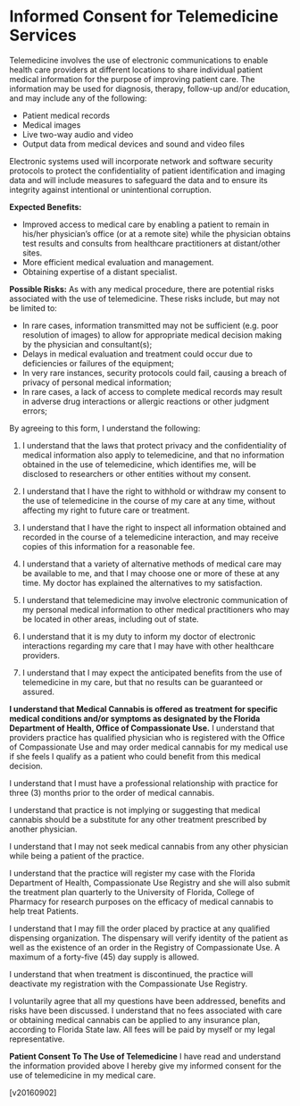 Informed Consent for Telemedicine Services
=============

Telemedicine involves the use of electronic communications to enable health care providers at different locations to share individual patient medical information for the purpose of improving patient care. The information may be used for diagnosis, therapy, follow-up and/or education, and may include any of the following:

 - Patient medical records
 - Medical images
 - Live two-way audio and video
 - Output data from medical devices and sound and video files

Electronic systems used will incorporate network and software security protocols to protect the confidentiality of patient identification and imaging data and will include measures to safeguard the data and to ensure its integrity against intentional or unintentional corruption.

**Expected Benefits:**

 - Improved access to medical care by enabling a patient to remain in his/her physician’s office (or at a remote site) while the physician obtains test results and consults from healthcare practitioners at distant/other sites.
 - More efficient medical evaluation and management.
 - Obtaining expertise of a distant specialist.

**Possible Risks:**
As with any medical procedure, there are potential risks associated with the use of telemedicine. These risks include, but may not be limited to:

 - In rare cases, information transmitted may not be sufficient (e.g. poor resolution of images) to allow for appropriate medical decision making by the physician and consultant(s);
 - Delays in medical evaluation and treatment could occur due to deficiencies or failures of the equipment;
 - In very rare instances, security protocols could fail, causing a breach of privacy of personal medical information;
 - In rare cases, a lack of access to complete medical records may result in adverse drug interactions or allergic reactions or other judgment errors;

By agreeing to this form, I understand the following:

1. I understand that the laws that protect privacy and the confidentiality of medical information also apply to telemedicine, and that no information obtained in the use of telemedicine, which identifies me, will be disclosed to researchers or other entities without my consent.

2. I understand that I have the right to withhold or withdraw my consent to the use of telemedicine in the course of my care at any time, without affecting my right to future care or treatment.

3. I understand that I have the right to inspect all information obtained and recorded in the course of a telemedicine interaction, and may receive copies of this information for a reasonable fee.

4. I understand that a variety of alternative methods of medical care may be available to me, and that I may choose one or more of these at any time. My doctor has explained the alternatives to my satisfaction.

5. I understand that telemedicine may involve electronic communication of my personal medical information to other medical practitioners who may be located in other areas, including out of state.

6. I understand that it is my duty to inform my doctor of electronic interactions regarding my care that I may have with other healthcare providers.

7. I understand that I may expect the anticipated benefits from the use of telemedicine in my care, but that no results can be guaranteed or assured.

**I understand that Medical Cannabis is offered as treatment for specific medical conditions and/or symptoms as designated by the Florida Department of Health, Office of Compassionate Use.**
I understand that providers practice has qualified physician who is registered with the Office of Compassionate Use and may order medical cannabis for my medical use if she feels I qualify as a patient who could benefit from this medical decision.

I understand that I must have a professional relationship with practice for three (3) months prior to the order of medical cannabis.

I understand that practice is not implying or suggesting that medical cannabis should be a substitute for any other treatment prescribed by another physician.

I understand that I may not seek medical cannabis from any other physician while being a patient of the practice.

I understand that the practice will register my case with the Florida Department of Health, Compassionate Use Registry and she will also submit the treatment plan quarterly to the University of Florida, College of Pharmacy for research purposes on the efficacy of medical cannabis to help treat Patients.

I understand that I may fill the order placed by practice at any qualified dispensing organization. The dispensary will verify identity of the patient as well as the existence of an order in the Registry of Compassionate Use. A maximum of a forty-five (45) day supply is allowed.

I understand that when treatment is discontinued, the practice will deactivate my registration with the Compassionate Use Registry.

I voluntarily agree that all my questions have been addressed, benefits and risks have been discussed. I understand that no fees associated with care or obtaining medical cannabis can be applied to any insurance plan, according to Florida State law. All fees will be paid by myself or my legal representative.

**Patient Consent To The Use of Telemedicine**
I have read and understand the information provided above I hereby give my informed consent for the use of telemedicine in my medical care.

[v20160902]